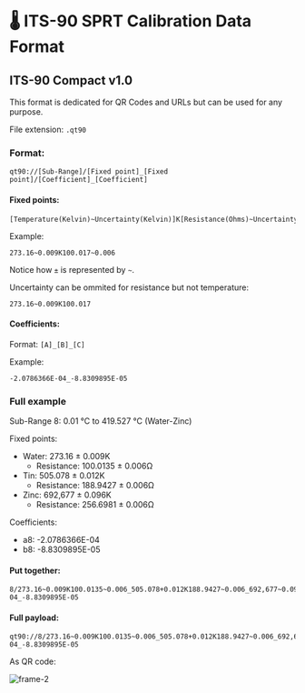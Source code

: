 🌡 ITS-90 SPRT Calibration Data Format
======================================

## ITS-90 Compact v1.0

This format is dedicated for QR Codes and URLs but can be used for any purpose.

File extension: `.qt90`

### Format:

```
qt90://[Sub-Range]/[Fixed point]_[Fixed point]/[Coefficient]_[Coefficient]
```

#### Fixed points:

```
[Temperature(Kelvin)~Uncertainty(Kelvin)]K[Resistance(Ohms)~Uncertainty(Ohms)]
```

Example:

```
273.16~0.009K100.017~0.006
```

Notice how `±` is represented by `~`.

Uncertainty can be ommited for resistance but not temperature:

```
273.16~0.009K100.017
```

#### Coefficients:

Format: `[A]_[B]_[C]`

Example:

```
-2.0786366E-04_-8.8309895E-05
```

### Full example

Sub-Range 8: 0.01 °C to 419.527 °C (Water-Zinc)

Fixed points:

- Water: 273.16 ± 0.009K 
  - Resistance: 100.0135 ± 0.006Ω
- Tin:  505.078 ± 0.012K 
  - Resistance: 188.9427 ± 0.006Ω
- Zinc: 692,677 ± 0.096K 
  - Resistance: 256.6981 ± 0.006Ω

Coefficients:

- a8: -2.0786366E-04
- b8: -8.8309895E-05

#### Put together:

```
8/273.16~0.009K100.0135~0.006_505.078+0.012K188.9427~0.006_692,677~0.096K256.6981~0.006/-2.0786366E-04_-8.8309895E-05
```


#### Full payload:

```
qt90://8/273.16~0.009K100.0135~0.006_505.078+0.012K188.9427~0.006_692,677~0.096K256.6981~0.006/-2.0786366E-04_-8.8309895E-05
```

As QR code:

![frame-2](https://user-images.githubusercontent.com/3382607/143776121-851bdc9b-fe55-4568-84d2-ed5c8e63789c.png)

